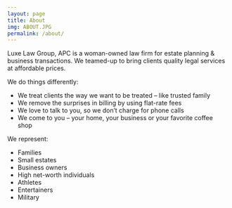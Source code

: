 ```yaml
---
layout: page
title: About
img: ABOUT.JPG
permalink: /about/
---
```


Luxe Law Group, APC is a woman-owned law firm for estate planning & business transactions.  We teamed-up to bring clients quality legal services at affordable prices.  

We do things differently: 

*	We treat clients the way we want to be treated – like trusted family  
*	We remove the surprises in billing by using flat-rate fees 
*	We love to talk to you, so we don’t charge for phone calls  
*	We come to you – your home, your business or your favorite coffee shop

We represent: 

*	Families
*	Small estates
*	Business owners
*	High net-worth individuals
*	Athletes
*	Entertainers 
*	Military

